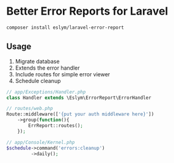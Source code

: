 # Better Error Reports for Laravel
```bash
composer install eslym/laravel-error-report
```
## Usage
1. Migrate database
2. Extends the error handler
3. Include routes for simple error viewer
4. Schedule cleanup

```php
// app/Exceptions/Handler.php
class Handler extends \Eslym\ErrorReport\ErrorHandler
```

```php
// routes/web.php
Route::middleware(['{put your auth middleware here}'])
    ->group(function(){
        ErrReport::routes();
    });
```

```php
// app/Console/Kernel.php
$schedule->command('errors:cleanup')
         ->daily();
```